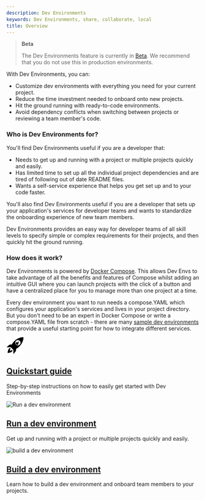 ```yaml
---
description: Dev Environments
keywords: Dev Environments, share, collaborate, local
title: Overview
---
```


> **Beta**
>
> The Dev Environments feature is currently in [Beta](../../release-lifecycle.md#beta). We recommend that you do not use this in production environments.

With Dev Environments, you can:

- Customize dev environments with everything you need for your current project.
- Reduce the time investment needed to onboard onto new projects.
- Hit the ground running with ready-to-code environments.
- Avoid dependency conflicts when switching between projects or reviewing a team member's code.

### Who is Dev Environments for?

You'll find Dev Environments useful if you are a developer that:
- Needs to get up and running with a project or multiple projects quickly and easily.
- Has limited time to set up all the individual project dependencies and are tired of following out of date README files.
- Wants a self-service experience that helps you get set up and to your code faster.

You'll also find Dev Environments useful if you are a developer that sets up your application's services for developer teams and wants to standardize the onboarding experience of new team members. 

Dev Environments provides an easy way for developer teams of all skill levels to specify simple or complex requirements for their projects, and then quickly hit the ground running.

### How does it work?

Dev Environments is powered by [Docker Compose](../../compose/index.md). This allows Dev Envs to take advantage of all the benefits and features of Compose whilst adding an intuitive GUI where you can launch projects with the click of a button and have a centralized place for you to manage more than one project at a time.

Every dev environment you want to run needs a compose.YAML which configures your application's services and lives in your project directory. But you don't need to be an expert in Docker Compose or write a compose.YAML file from scratch - there are many [sample dev environments](https://github.com/docker/awesome-compose) that provide a useful starting point for how to integrate different services.

<div class="component-container">
    <!--start row-->
    <div class="row">
      <div class="col-xs-12 col-sm-12 col-md-12 col-lg-4 block">
        <div class="component">
             <div class="component-icon">
                 <img src="/images/quickstart.svg" alt="Quickstart guide" width="45" height="45">
             </div>
                 <h2 id="docker-for-mac"><a href="/desktop/dev-environments/quickstart/">Quickstart guide </a></h2>
                <p>Step-by-step instructions on how to easily get started with Dev Environments </p>
        </div>
      </div>
      <div class="col-xs-12 col-sm-12 col-md-12 col-lg-4 block">
        <div class="component">
            <div class="component-icon">
                 <img src="/images/icon-machine@2X.png" alt="Run a dev environment" width="45" height="45">
            </div>
                <h2 id="docker-for-mac"><a href="/desktop/dev-environments/run-devenv/">Run a dev environment</a></h2>
                <p>Get up and running with a project or multiple projects quickly and easily.</p>
         </div>
     </div>
     <div class="col-xs-12 col-sm-12 col-md-12 col-lg-4 block">
        <div class="component">
            <div class="component-icon">
                <img src="/images/compose_48.svg" alt="build a dev environment" width="45" height="45">
            </div>
                <h2 id="docker-for-linux"><a href="/desktop/dev-environments/create-devenv/">Build a dev environment</a></h2>
                <p>Learn how to build a dev environment and onboard team members to your projects.</p>
        </div>
    </div>
</div>
</div>









